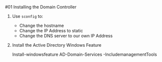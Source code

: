 #01 Installing the Domain Controller

1. Use `sconfig` to:
    - Change the hostname
    - Change the IP Address to static
    - Change the DNS server to our own IP Address

2. Install the Active Directory Windows Feature

    Install-windowsfeature AD-Domain-Services -IncludemanagementTools

    